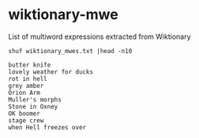 # wiktionary-mwe
List of multiword expressions extracted from Wiktionary


```
shuf wiktionary_mwes.txt |head -n10

butter knife
lovely weather for ducks
rot in hell
grey amber
Orion Arm
Muller's morphs
Stone in Oxney
OK boomer
stage crew
when Hell freezes over
```

